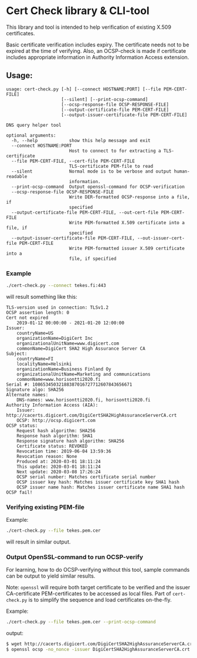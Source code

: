 # Cert Check library & CLI-tool
This library and tool is intended to help verification of existing X.509 certificates.

Basic certificate verification includes expiry. The certificate needs not to be expired at the time of verifying.
Also, an OCSP-check is made if certificate includes appropriate information in Authority Information Access extension.

## Usage:
```text
usage: cert-check.py [-h] [--connect HOSTNAME:PORT] [--file PEM-CERT-FILE]
                     [--silent] [--print-ocsp-command]
                     [--ocsp-response-file OCSP-RESPONSE-FILE]
                     [--output-certificate-file PEM-CERT-FILE]
                     [--output-issuer-certificate-file PEM-CERT-FILE]

DNS query helper tool

optional arguments:
  -h, --help            show this help message and exit
  --connect HOSTNAME:PORT
                        Host to connect to for extracting a TLS-certificate
  --file PEM-CERT-FILE, --cert-file PEM-CERT-FILE
                        TLS-certificate PEM-file to read
  --silent              Normal mode is to be verbose and output human-readable
                        information.
  --print-ocsp-command  Output openssl-command for OCSP-verification
  --ocsp-response-file OCSP-RESPONSE-FILE
                        Write DER-formatted OCSP-response into a file, if
                        specified
  --output-certificate-file PEM-CERT-FILE, --out-cert-file PEM-CERT-FILE
                        Write PEM-formatted X.509 certificate into a file, if
                        specified
  --output-issuer-certificate-file PEM-CERT-FILE, --out-issuer-cert-file PEM-CERT-FILE
                        Write PEM-formatted issuer X.509 certificate into a
                        file, if specified
```

### Example
```bash
./cert-check.py --connect tekes.fi:443
```
will result something like this:
```text
TLS-version used in connection: TLSv1.2
OCSP assertion length: 0
Cert not expired
    2019-01-12 00:00:00 - 2021-01-20 12:00:00
Issuer:
    countryName=US
    organizationName=DigiCert Inc
    organizationalUnitName=www.digicert.com
    commonName=DigiCert SHA2 High Assurance Server CA
Subject:
    countryName=FI
    localityName=Helsinki
    organizationName=Business Finland Oy
    organizationalUnitName=Marketing and communications
    commonName=www.horisontti2020.fi
Serial #: 10865345032188387016727712607843656671
Signature algo: SHA256
Alternate names:
    DNS-names: www.horisontti2020.fi, horisontti2020.fi
Authority Information Access (AIA):
    Issuer: http://cacerts.digicert.com/DigiCertSHA2HighAssuranceServerCA.crt
    OCSP: http://ocsp.digicert.com
OCSP status:
    Request hash algorithm: SHA256
    Response hash algorithm: SHA1
    Response signature hash algorithm: SHA256
    Certificate status: REVOKED
    Revocation time: 2019-06-04 13:59:36
    Revocation reason: None
    Produced at: 2020-03-01 18:11:24
    This update: 2020-03-01 18:11:24
    Next update: 2020-03-08 17:26:24
    OCSP serial number: Matches certificate serial number
    OCSP issuer key hash: Matches issuer certificate key SHA1 hash
    OCSP issuer name hash: Matches issuer certificate name SHA1 hash
OCSP fail!
```

### Verifying existing PEM-file
Example:
```bash
./cert-check.py --file tekes.pem.cer
```
will result in similar output.

### Output OpenSSL-command to run OCSP-verify
For learning, how to do OCSP-verifying without this tool, sample commands can be output
to yield similar results.

Note: `openssl` will require both target certificate to be verified and the issuer CA-certificate
PEM-certificates to be accessed as local files.
Part of `cert-check.py` is to simplify the sequence and load certificates on-the-fly.

Example:
```bash
./cert-check.py --file tekes.pem.cer --print-ocsp-command
```
output:
```bash
$ wget http://cacerts.digicert.com/DigiCertSHA2HighAssuranceServerCA.crt
$ openssl ocsp -no_nonce -issuer DigiCertSHA2HighAssuranceServerCA.crt -cert tekes.pem.cer -url http://ocsp.digicert.com
```